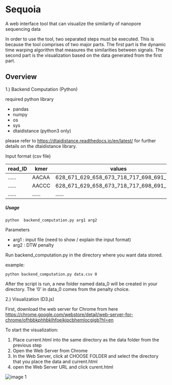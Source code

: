 # Sequoia

A web interface tool that can visualize the similarity of nanopore sequencing data

In order to use the tool, two separated steps must be executed.  This is because the tool comprises of two major parts. The first part is the dynamic time warping algorithm that measures the similarities between signals. The second part is the visualization based on the data generated from the first part.	

## Overview

1.) Backend Computation (Python)

required python library
* pandas
* numpy
* os 
* sys
* dtaidistance (python3 only)

please refer to https://dtaidistance.readthedocs.io/en/latest/ for further details on the dtaidistance library.

Input format (csv file)

read_ID | kmer | values
------------ | ------------- | ------------
...... | AACAA | 628_671_629_658_673_718_717_698_691_700....
...... | AACCC | 628_671_629_658_673_718_717_698_691_700....
...... | ...... | ......
 
##### Usage

``` python  backend_computation.py arg1 arg2 ```

Parameters 
* arg1 : input file (need to show / explain the input format)
* arg2 :  DTW penalty

Run backend_computation.py in the directory where you want data stored. 

example:

``` python backend_computation.py data.csv 0 ```

After the script is run, a new folder named data_0 will be created in your directory. The ‘0’ in data_0 comes from the penalty choice. 

2.) Visualization (D3.js)

First, download the web server for Chrome from here
https://chrome.google.com/webstore/detail/web-server-for-chrome/ofhbbkphhbklhfoeikjpcbhemlocgigb?hl=en

To start the visualization:
1. Place current.html into the same directory as the data folder from the previous step
2. Open the Web Server from Chrome
3. In the Web Server, click at CHOOSE FOLDER and select the directory that you place the data and current.html
4. open the Web Server URL and click curent.html


![image 1](/images/first_screen.png)


